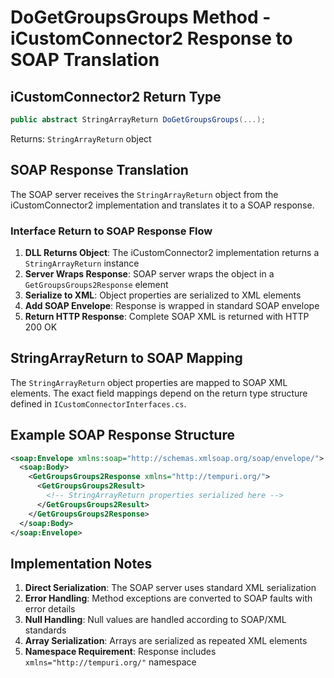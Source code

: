 # DoGetGroupsGroups Method - iCustomConnector2 Response to SOAP Translation

## iCustomConnector2 Return Type
```csharp
public abstract StringArrayReturn DoGetGroupsGroups(...);
```
Returns: `StringArrayReturn` object

## SOAP Response Translation

The SOAP server receives the `StringArrayReturn` object from the iCustomConnector2 implementation and translates it to a SOAP response.

### Interface Return to SOAP Response Flow

1. **DLL Returns Object**: The iCustomConnector2 implementation returns a `StringArrayReturn` instance
2. **Server Wraps Response**: SOAP server wraps the object in a `GetGroupsGroups2Response` element
3. **Serialize to XML**: Object properties are serialized to XML elements
4. **Add SOAP Envelope**: Response is wrapped in standard SOAP envelope
5. **Return HTTP Response**: Complete SOAP XML is returned with HTTP 200 OK

## StringArrayReturn to SOAP Mapping

The `StringArrayReturn` object properties are mapped to SOAP XML elements. The exact field mappings depend on the return type structure defined in `ICustomConnectorInterfaces.cs`.

## Example SOAP Response Structure

```xml
<soap:Envelope xmlns:soap="http://schemas.xmlsoap.org/soap/envelope/">
  <soap:Body>
    <GetGroupsGroups2Response xmlns="http://tempuri.org/">
      <GetGroupsGroups2Result>
        <!-- StringArrayReturn properties serialized here -->
      </GetGroupsGroups2Result>
    </GetGroupsGroups2Response>
  </soap:Body>
</soap:Envelope>
```

## Implementation Notes

1. **Direct Serialization**: The SOAP server uses standard XML serialization
2. **Error Handling**: Method exceptions are converted to SOAP faults with error details
3. **Null Handling**: Null values are handled according to SOAP/XML standards
4. **Array Serialization**: Arrays are serialized as repeated XML elements
5. **Namespace Requirement**: Response includes `xmlns="http://tempuri.org/"` namespace
